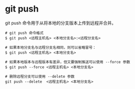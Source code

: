 # git push

git push 命令用于从将本地的分支版本上传到远程并合并。

```shell
# git push 命令格式
$ git push <远程主机名> <本地分支名>:<远程分支名>

# 如果本地分支名与远程分支名相同，则可以省略冒号：
$ git push <远程主机名> <本地分支名>

# 如果本地版本与远程版本有差异，但又要强制推送可以使用 --force 参数
$ git push --force <远程主机名> <本地分支名>

# 删除远程分支可以使用 --delete 参数
git push --delete  <远程主机名> <本地分支名>
```
